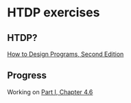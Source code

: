 # HTDP exercises

## HTDP?
[How to Design Programs, Second Edition](http://www.ccs.neu.edu/home/matthias/HtDP2e/index.html)

## Progress
Working on [Part I, Chapter 4.6](http://www.ccs.neu.edu/home/matthias/HtDP2e/part_one.html#%28part._sec~3adesign-itemization%29)
